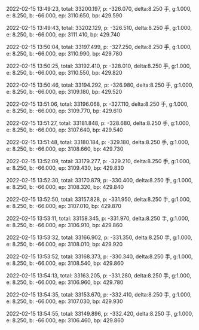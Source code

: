 2022-02-15 13:49:23, total: 33200.197, p: -326.070, delta:8.250 手, g:1.000, e: 8.250, b: -66.000, ep: 3110.650, bp: 429.590

2022-02-15 13:49:43, total: 33202.129, p: -326.510, delta:8.250 手, g:1.000, e: 8.250, b: -66.000, ep: 3111.410, bp: 429.740

2022-02-15 13:50:04, total: 33197.499, p: -327.250, delta:8.250 手, g:1.000, e: 8.250, b: -66.000, ep: 3110.990, bp: 429.780

2022-02-15 13:50:25, total: 33192.410, p: -328.010, delta:8.250 手, g:1.000, e: 8.250, b: -66.000, ep: 3110.550, bp: 429.820

2022-02-15 13:50:46, total: 33194.292, p: -326.980, delta:8.250 手, g:1.000, e: 8.250, b: -66.000, ep: 3109.180, bp: 429.520

2022-02-15 13:51:06, total: 33196.068, p: -327.110, delta:8.250 手, g:1.000, e: 8.250, b: -66.000, ep: 3109.770, bp: 429.610

2022-02-15 13:51:27, total: 33181.848, p: -328.680, delta:8.250 手, g:1.000, e: 8.250, b: -66.000, ep: 3107.640, bp: 429.540

2022-02-15 13:51:48, total: 33180.184, p: -329.180, delta:8.250 手, g:1.000, e: 8.250, b: -66.000, ep: 3108.660, bp: 429.730

2022-02-15 13:52:09, total: 33179.277, p: -329.210, delta:8.250 手, g:1.000, e: 8.250, b: -66.000, ep: 3109.430, bp: 429.830

2022-02-15 13:52:30, total: 33170.879, p: -330.400, delta:8.250 手, g:1.000, e: 8.250, b: -66.000, ep: 3108.320, bp: 429.840

2022-02-15 13:52:50, total: 33157.828, p: -331.950, delta:8.250 手, g:1.000, e: 8.250, b: -66.000, ep: 3107.010, bp: 429.870

2022-02-15 13:53:11, total: 33158.345, p: -331.970, delta:8.250 手, g:1.000, e: 8.250, b: -66.000, ep: 3106.910, bp: 429.860

2022-02-15 13:53:32, total: 33166.902, p: -331.350, delta:8.250 手, g:1.000, e: 8.250, b: -66.000, ep: 3108.010, bp: 429.920

2022-02-15 13:53:52, total: 33168.373, p: -330.340, delta:8.250 手, g:1.000, e: 8.250, b: -66.000, ep: 3108.540, bp: 429.860

2022-02-15 13:54:13, total: 33163.205, p: -331.280, delta:8.250 手, g:1.000, e: 8.250, b: -66.000, ep: 3106.960, bp: 429.780

2022-02-15 13:54:35, total: 33153.670, p: -332.410, delta:8.250 手, g:1.000, e: 8.250, b: -66.000, ep: 3107.030, bp: 429.930

2022-02-15 13:54:55, total: 33149.896, p: -332.420, delta:8.250 手, g:1.000, e: 8.250, b: -66.000, ep: 3106.460, bp: 429.860